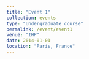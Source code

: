```yaml
---
title: "Event 1"
collection: events
type: "Undergraduate course"
permalink: /event/event1
venue: "IHP"
date: 2014-01-01
location: "Paris, France"
---
```



